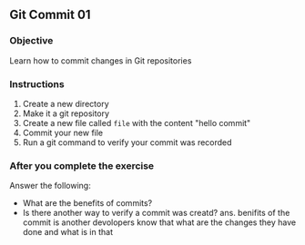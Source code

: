 ## Git Commit 01

### Objective

Learn how to commit changes in Git repositories

### Instructions

1. Create a new directory
2. Make it a git repository
3. Create a new file called `file` with the content "hello commit"
4. Commit your new file
5. Run a git command to verify your commit was recorded

### After you complete the exercise

Answer the following:

* What are the benefits of commits?
* Is there another way to verify a commit was creatd?
ans. benifits of the commit is another devolopers know that what are the changes  they have done and what is in that
